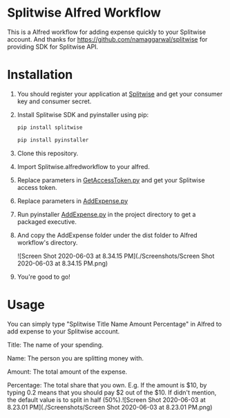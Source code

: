 # Splitwise Alfred Workflow
This is a Alfred workflow for adding expense quickly to your Splitwise account. And thanks for https://github.com/namaggarwal/splitwise for providing SDK for Splitwise API.

# Installation

1. You should register your application at [Splitwise](https://secure.splitwise.com/oauth_clients) and get your consumer key and consumer secret.

2. Install Splitwise SDK and pyinstaller using pip:

   ```bash
   pip install splitwise
   ```

   ```bash
   pip install pyinstaller
   ```

3. Clone this repository.

4. Import Splitwise.alfredworkflow to your alfred.

5. Replace parameters in [GetAccessToken.py](http://getaccesstoken.py/) and get your Splitwise access token.

6. Replace parameters in [AddExpense.py](http://addexpense.py/)

7. Run pyinstaller [AddExpense.py](http://addexpense.py/) in the project directory to get a packaged executive.

8. And copy the AddExpense folder under the dist folder to Alfred workflow's directory.

   ![Screen Shot 2020-06-03 at 8.34.15 PM](./Screenshots/Screen Shot 2020-06-03 at 8.34.15 PM.png)

9. You're good to go!

# Usage

You can simply type "Splitwise Title Name Amount Percentage" in Alfred to add expense to your Splitwise account.

Title: The name of your spending.

Name: The person you are splitting money with.

Amount: The total amount of the expense.

Percentage: The total share that you own. E.g. If the amount is \$10, by typing 0.2 means that you should pay ​\$2 out of the $10. If didn't mention, the default value is to split in half (50%).![Screen Shot 2020-06-03 at 8.23.01 PM](./Screenshots/Screen Shot 2020-06-03 at 8.23.01 PM.png)

